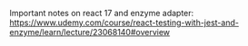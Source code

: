 Important notes on react 17 and enzyme adapter:
https://www.udemy.com/course/react-testing-with-jest-and-enzyme/learn/lecture/23068140#overview